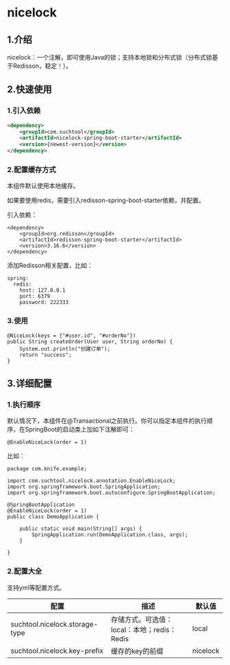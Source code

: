 # nicelock

## 1.介绍
nicelock：一个注解，即可使用Java的锁；支持本地锁和分布式锁（分布式锁基于Redisson，稳定！）。

## 2.快速使用

### 1.引入依赖
```xml
<dependency>
    <groupId>com.suchtool</groupId>
    <artifactId>nicelock-spring-boot-starter</artifactId>
    <version>{newest-version}</version>
</dependency>
```

### 2.配置缓存方式

本组件默认使用本地缓存。

如果要使用redis，需要引入redisson-spring-boot-starter依赖，并配置。

引入依赖：
```
<dependency>
    <groupId>org.redisson</groupId>
    <artifactId>redisson-spring-boot-starter</artifactId>
    <version>3.16.6</version>
</dependency>
```

添加Redisson相关配置，比如：
```
spring:
  redis:
    host: 127.0.0.1
    port: 6379
    password: 222333
```

### 3.使用
```
@NiceLock(keys = {"#user.id", "#orderNo"})
public String createOrder(User user, String orderNo) {
    System.out.println("创建订单");
    return "success";
}
```

## 3.详细配置

### 1.执行顺序
默认情况下，本组件在@Transactional之前执行。你可以指定本组件的执行顺序，在SpringBoot的启动类上加如下注解即可：
```
@EnableNiceLock(order = 1)
```
比如：
```
package com.knife.example;

import com.suchtool.nicelock.annotation.EnableNiceLock;
import org.springframework.boot.SpringApplication;
import org.springframework.boot.autoconfigure.SpringBootApplication;

@SpringBootApplication
@EnableNiceLock(order = 1)
public class DemoApplication {

    public static void main(String[] args) {
        SpringApplication.run(DemoApplication.class, args);
    }

}
```

### 2.配置大全
支持yml等配置方式。

| 配置                             | 描述                            | 默认值      |
|--------------------------------|-------------------------------|----------|
| suchtool.nicelock.storage-type | 存储方式。可选值：local：本地；redis：Redis | local    |
| suchtool.nicelock.key-prefix   | 缓存的key的前缀                    | nicelock |

